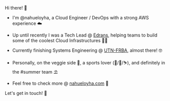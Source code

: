 Hi there! 👋

- I'm @nahueloyha, a Cloud Engineer / DevOps with a strong AWS experience ☁️

- Up until recently I was a Tech Lead @ [Edrans](https://edrans.com), helping teams to build some of the coolest Cloud Infrastructures 👨‍💻

- Currently finishing Systems Engineering @ [UTN-FRBA](https://www.frba.utn.edu.ar), almost there! 🤓

- Personally, on the veggie side 🌱, a sports lover (🚴/🤸‍/⛷), and definitely in the #summer team ⛱

- Feel free to check more @ [nahueloyha.com](https://nahueloyha.com) 🔖

Let's get in touch! 🚀
